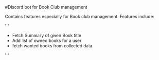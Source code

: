 #Discord bot for Book Club management 

Contains features especially for Book club management. Features include: 

'''
* Fetch Summary of given Book title 
* Add list of owned books for a user
* fetch wanted books from collected data 

'''


